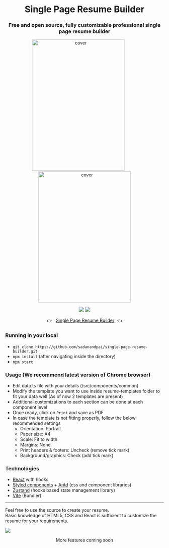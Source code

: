<div align="center">
<h1>Single Page Resume Builder</h1>

### Free and open source, fully customizable professional single page resume builder

<a href="https://sadanandpai.github.io/single-page-resume-builder/dist/"><img src="covers/cover1.png" alt="cover" height="415px" width="294px"/></a>&nbsp;&nbsp;&nbsp;&nbsp;&nbsp;&nbsp;&nbsp;&nbsp;&nbsp;&nbsp;
<a href="https://sadanandpai.github.io/single-page-resume-builder/dist/"><img src="covers/cover2.png" alt="cover" height="415px" width="294px"/></a>

[![](https://img.shields.io/github/stars/sadanandpai/single-page-resume-builder?style=for-the-badge)](#stars)
[![](https://img.shields.io/github/forks/sadanandpai/single-page-resume-builder?style=for-the-badge)](#forks)

👉 &nbsp;&nbsp;[Single Page Resume Builder](https://sadanandpai.github.io/single-page-resume-builder/dist/)&nbsp;&nbsp;👈 

</div>

### Running in your local

- `git clone https://github.com/sadanandpai/single-page-resume-builder.git`
- `npm install` (after navigating inside the directory)
- `npm start`

### Usage (We recommend latest version of Chrome browser)

- Edit data.ts file with your details (/src/components/common)
- Modify the template you want to use inside resume-templates folder to fit your data well (As of now 2 templates are present)
- Additional customizations to each section can be done at each component level
- Once ready, click on `Print` and save as PDF
- In case the template is not fitting properly, follow the below recommended settings
  - Orientation: Portrait
  - Paper size: A4
  - Scale: Fit to width
  - Margins: None
  - Print headers & footers: Uncheck (remove tick mark)
  - Background/graphics: Check (add tick mark)

### Technologies

- [React](https://reactjs.org/) with hooks
- [Styled components](https://styled-components.com/) + [Antd](https://ant.design/docs/react/introduce) (css and component libraries)
- [Zustand](https://github.com/pmndrs/zustand) (hooks based state management library)
- [Vite](https://vitejs.dev/) (Bundler)

---

Feel free to use the source to create your resume.<br/>
Basic knowledge of HTML5, CSS and React is sufficient to customize the resume for your requirements.

![](https://visitor-badge.glitch.me/badge?page_id=single-page-resume-builder)

<div align="center">More features coming soon</div>
